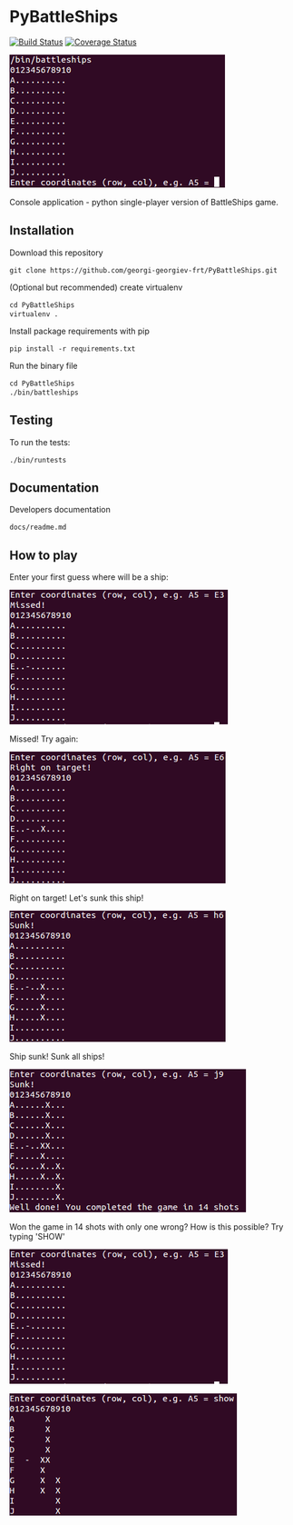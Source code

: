 PyBattleShips
=============
[![Build Status](https://travis-ci.org/georgi-georgiev-frt/PyBattleShips.svg?branch=master)](https://travis-ci.org/georgi-georgiev-frt/PyBattleShips)
[![Coverage Status](https://coveralls.io/repos/georgi-georgiev-frt/PyBattleShips/badge.svg)](https://coveralls.io/r/georgi-georgiev-frt/PyBattleShips)

![PyBattleShips](/docs/images/game_snapshot.bmp?raw=true "PyBattleShips")

Console application - python single-player version of BattleShips game.

Installation
------------
Download this repository
    
    git clone https://github.com/georgi-georgiev-frt/PyBattleShips.git
    
(Optional but recommended) create virtualenv

    cd PyBattleShips
    virtualenv .
    
Install package requirements with pip

    pip install -r requirements.txt
    
Run the binary file

    cd PyBattleShips
    ./bin/battleships

Testing
-------

To run the tests:

    ./bin/runtests


Documentation
-------------

Developers documentation

    docs/readme.md
    
How to play
-----------

Enter your first guess where will be a ship:

![Missed shot](/docs/images/missed_shot.bmp?raw=true "Missed shot")

Missed! Try again:

![Right on target!](/docs/images/on_target.bmp?raw=true "Right on target!")

Right on target! Let's sunk this ship!

![Sunk!](/docs/images/ship_sunk.bmp?raw=true "Sunk!")

Ship sunk! Sunk all ships!

![Win!](/docs/images/game_complete.bmp?raw=true "Win!")

Won the game in 14 shots with only one wrong? How is this possible? Try typing 'SHOW'

![Missed shot](/docs/images/missed_shot.bmp?raw=true "Missed shot")

![Cheat!](/docs/images/cheat_applied.bmp?raw=true "Cheat!")

